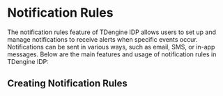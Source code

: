 # Notification Rules

The notification rules feature of TDengine IDP allows users to set up and manage notifications to receive alerts when specific events occur. Notifications can be sent in various ways, such as email, SMS, or in-app messages. Below are the main features and usage of notification rules in TDengine IDP:

## Creating Notification Rules